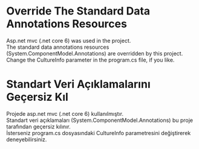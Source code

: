 # Override The Standard Data Annotations Resources

Asp.net mvc (.net core 6) was used in the project.<br />
The standard data annotations resources (System.ComponentModel.Annotations) are overridden by this project.<br />
Change the CultureInfo parameter in the program.cs file, if you like.<br />

# Standart Veri Açıklamalarını Geçersiz Kıl

Projede asp.net mvc (.net core 6) kullanılmıştır.<br />
Standart veri açıklamaları (System.ComponentModel.Annotations) bu proje tarafından geçersiz kılınır.<br />
İsterseniz program.cs dosyasındaki CultureInfo parametresini değiştirerek deneyebilirsiniz.<br />
